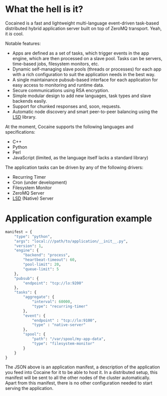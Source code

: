 What the hell is it?
====================

Cocained is a fast and lightweight multi-language event-driven task-based distributed hybrid application server built on top of ZeroMQ transport. Yeah, it _is_ cool.

Notable features:

* Apps are defined as a set of tasks, which trigger events in the app engine, which are then processed on a slave pool. Tasks can be servers, time-based jobs, filesystem monitors, etc.
* Dynamic self-managing slave pools (threads or processes) for each app with a rich configuration to suit the application needs in the best way.
* A single maintainance pubsub-based interface for each application for easy access to monitoring and runtime data.
* Secure communications using RSA encryption.
* Simple modular design to add new languages, task types and slave backends easily.
* Support for chunked responses and, soon, requests.
* Automatic node discovery and smart peer-to-peer balancing using the [LSD](https://github.com/tinybit/lsd) library.

At the moment, Cocaine supports the following languages and specifications:

* C++
* Python
* Perl
* JavaScript (limited, as the language itself lacks a standard library)

The application tasks can be driven by any of the following drivers:

* Recurring Timer
* Cron (under development)
* Filesystem Monitor
* ZeroMQ Server
* [LSD](https://github.com/tinybit/lsd) (Native) Server

Application configuration example
=================================

```python
manifest = {
    "type": "python",
    "args": "local:///path/to/application/__init__.py",
    "version": 1,
    "engine": {
        "backend": "process",
        "heartbeat-timeout": 60,
        "pool-limit": 20,
        "queue-limit": 5
    },
    "pubsub": {
        "endpoint": "tcp://lo:9200"
    },
    "tasks": {
        "aggregate": {
            "interval": 60000,
            "type": "recurring-timer"
        },
        "event": {
            "endpoint" : "tcp://lo:9100",
            "type" : "native-server"
        },
        "spool": {
            "path": "/var/spool/my-app-data",
            "type": "filesystem-monitor"
        }
    }
}
```

The JSON above is an application manifest, a description of the application you feed into Cocaine for it to be able to host it. In a distributed setup, this manifest will be sent to all the other nodes of the cluster automatically. Apart from this manifest, there is no other configuration needed to start serving the application.
